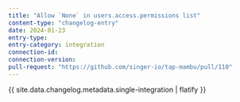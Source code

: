 ```yaml
---
title: "Allow `None` in users.access.permissions list"
content-type: "changelog-entry"
date: 2024-01-23
entry-type: 
entry-category: integration
connection-id: 
connection-version: 
pull-request: "https://github.com/singer-io/tap-mambu/pull/110"
---
```

{{ site.data.changelog.metadata.single-integration | flatify }}